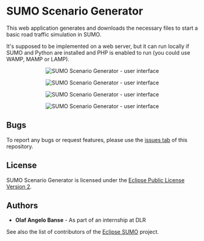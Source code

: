 SUMO Scenario Generator
=======================

This web application generates and downloads the necessary files to start a basic road traffic simulation in SUMO. 

It's supposed to be implemented on a web server, but it can run locally if SUMO and Python are installed and PHP is enabled to run (you could use WAMP, MAMP or LAMP).

<p align="center">
  <img alt="SUMO Scenario Generator - user interface" src="https://i.imgur.com/jyvnbA8.png">
</p>

<p align="center">
  <img alt="SUMO Scenario Generator - user interface" src="https://i.imgur.com/1uRzwft.png">
</p>

<p align="center">
  <img alt="SUMO Scenario Generator - user interface" src="https://i.imgur.com/fvPdfdD.png">
</p>

<p align="center">
  <img alt="SUMO Scenario Generator - user interface" src="https://i.imgur.com/EGGAKJa.png">
</p>

Bugs
----

To report any bugs or request features, please use the [issues tab](https://github.com/angelobanse/sumoScenarioGenerator/issues) of this repository.


License
-------

SUMO Scenario Generator is licensed under the [Eclipse Public License Version 2](https://eclipse.org/legal/epl-v20.html).

Authors
-------

* **Olaf Angelo Banse** - As part of an internship at DLR

See also the list of contributors of the [Eclipse SUMO](https://github.com/eclipse/sumo) project.
